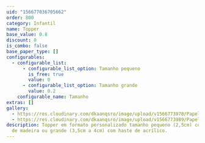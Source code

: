 ```yaml
---
uid: "156677036705662"
order: 800
category: Infantil
name: Topper
base_value: 0.8
discount: 0
is_combo: false
base_paper_type: []
configurables:
  - configurable_list:
      - configurable_list_option: Tamanho pequeno
        is_free: true
        value: 0
      - configurable_list_option: Tamanho grande
        value: 0.2
    configurable_name: Tamanho
extras: []
gallery:
  - https://res.cloudinary.com/dkaanqsro/image/upload/v1566773978/Papelaria%20infantil/Topper_1_tdrkwy.jpg
  - https://res.cloudinary.com/dkaanqsro/image/upload/v1566773989/Papelaria%20infantil/Mini_topper_1_juvy7l.jpg
description: Topper em formato personalizado tamanho pequeno (2,5cm) com haste
  de madeira ou grande (3,5cm a 4cm) com haste de acrílico.
---
```

